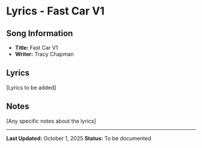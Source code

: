 # Lyrics - Fast Car V1

## Song Information
- **Title:** Fast Car V1
- **Writer:** Tracy Chapman

## Lyrics

[Lyrics to be added]

## Notes
[Any specific notes about the lyrics]

---

**Last Updated:** October 1, 2025
**Status:** To be documented
